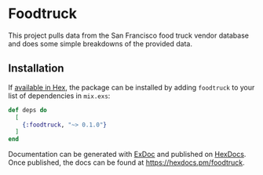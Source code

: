 # Foodtruck

This project pulls data from the San Francisco food truck vendor database and does some simple breakdowns of the provided data. 

## Installation

If [available in Hex](https://hex.pm/docs/publish), the package can be installed
by adding `foodtruck` to your list of dependencies in `mix.exs`:

```elixir
def deps do
  [
    {:foodtruck, "~> 0.1.0"}
  ]
end
```

Documentation can be generated with [ExDoc](https://github.com/elixir-lang/ex_doc)
and published on [HexDocs](https://hexdocs.pm). Once published, the docs can
be found at <https://hexdocs.pm/foodtruck>.

